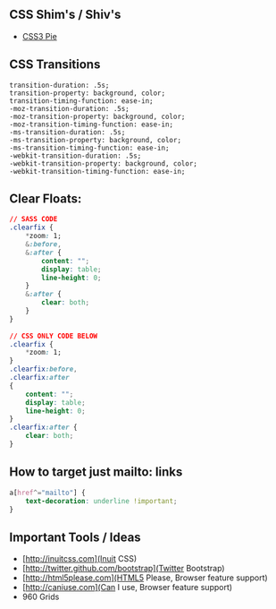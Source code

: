 ## CSS Shim's / Shiv's
- [CSS3 Pie](http://css3pie.com/documentation/product-comparison)

## CSS Transitions
```
transition-duration: .5s;
transition-property: background, color;
transition-timing-function: ease-in;
-moz-transition-duration: .5s;
-moz-transition-property: background, color;
-moz-transition-timing-function: ease-in;
-ms-transition-duration: .5s;
-ms-transition-property: background, color;
-ms-transition-timing-function: ease-in;
-webkit-transition-duration: .5s;
-webkit-transition-property: background, color;
-webkit-transition-timing-function: ease-in;
```


## Clear Floats:
```css
// SASS CODE
.clearfix {
    *zoom: 1;
    &:before,
    &:after {
        content: "";
        display: table;
        line-height: 0;
    }
    &:after {
        clear: both;
    }
}
 
// CSS ONLY CODE BELOW
.clearfix {
    *zoom: 1;
}
.clearfix:before,
.clearfix:after
{
    content: "";
    display: table;
    line-height: 0;
}
.clearfix:after {
    clear: both;
}
```

## How to target just mailto: links
```css
a[href^="mailto"] {
    text-decoration: underline !important;
}
```

## Important Tools / Ideas
* [http://inuitcss.com](Inuit CSS)
* [http://twitter.github.com/bootstrap](Twitter Bootstrap)
* [http://html5please.com](HTML5 Please, Browser feature support)
* [http://caniuse.com](Can I use, Browser feature support)
* 960 Grids

